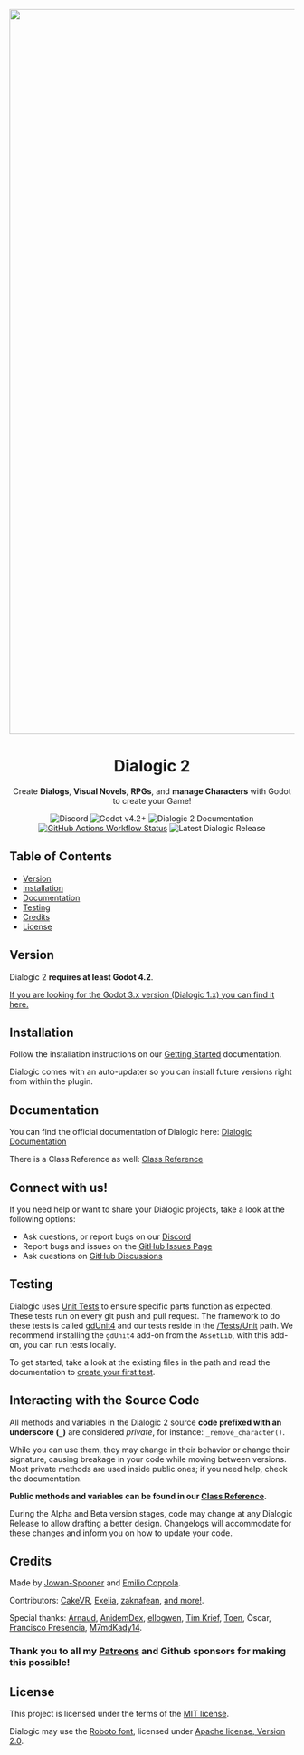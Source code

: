 <p align="center">
  <img width="1280" alt="cover" src="https://user-images.githubusercontent.com/2206700/189457799-6327bab0-b085-4421-8640-6a18e395d17d.png">
</p>

<h1 align="center">Dialogic 2</h1>

<p align="center">
  Create <b>Dialogs</b>, <b>Visual Novels</b>, <b>RPGs</b>, and <b>manage Characters</b> with Godot to create your Game!
</p>

<p align="center">
  <a href="https://discord.gg/DjcDgDaTMe" target="_blank" style="text-decoration:none"><img alt="Discord" src="https://img.shields.io/discord/628713677239091231?logo=discord&labelColor=CFC9C8&color=646FA9"></a>
  <a href="https://godotengine.org/download/" target="_blank" style="text-decoration:none"><img alt="Godot v4.2+" src="https://img.shields.io/badge/Godot-v4.2+-%23478cbf?labelColor=CFC9C8&color=49A9B4" /></a>
  <a href="https://docs.dialogic.pro/introduction.html" target="_blank" style="text-decoration:none"><img alt="Dialogic 2 Documentation" src="https://img.shields.io/badge/documention-online-green?labelColor=CFC9C8&color=6BCD69"></a>
  <a href="https://github.com/dialogic-godot/dialogic/actions/workflows/unit_test.yml" target="_blank style="text-decoration:none"><img alt="GitHub Actions Workflow Status" src="https://img.shields.io/github/actions/workflow/status/dialogic-godot/dialogic/unit_test.yml?labelColor=CFC9C8&color=DBDCB8"></a>
  <a href="https://github.com/dialogic-godot/dialogic/releases"  target="_blank" style="text-decoration:none"><img alt="Latest Dialogic Release" src="https://img.shields.io/github/v/release/dialogic-godot/dialogic?include_prereleases&labelColor=CFC9C8&color=CBA18C"></a>
</p>

## Table of Contents
- [Version](#version)
- [Installation](#installation)
- [Documentation](#documentation)
- [Testing](#testing)
- [Credits](#credits)
- [License](#license)

## Version

Dialogic 2 **requires at least Godot 4.2**.

[If you are looking for the Godot 3.x version (Dialogic 1.x) you can find it here.](https://github.com/dialogic-godot/dialogic-1)

## Installation
Follow the installation instructions on our [Getting Started](https://docs.dialogic.pro/getting-started.html#1-installation--activation) documentation.

Dialogic comes with an auto-updater so you can install future versions right from within the plugin.

## Documentation
You can find the official documentation of Dialogic here: [Dialogic Documentation](https://docs.dialogic.pro/)

There is a Class Reference as well: [Class Reference](https://docs.dialogic.pro/class_index.html)


## Connect with us!
If you need help or want to share your Dialogic projects, take a look at the following options:

- Ask questions, or report bugs on our [Discord](https://discord.gg/DjcDgDaTMe)
- Report bugs and issues on the [GitHub Issues Page](https://github.com/dialogic-godot/dialogic/issues)
- Ask questions on [GitHub Discussions](https://github.com/dialogic-godot/dialogic/discussions)

## Testing
Dialogic uses [Unit Tests](https://en.wikipedia.org/wiki/Unit_testing) to ensure specific parts function as expected. These tests run on every git push and pull request. The framework to do these tests is called [gdUnit4](https://github.com/MikeSchulze/gdUnit4) and our tests reside in the [/Tests/Unit](https://github.com/dialogic-godot/dialogic/tree/main/Tests/Unit) path. We recommend installing the `gdUnit4` add-on from the `AssetLib`, with this add-on, you can run tests locally.

To get started, take a look at the existing files in the path and read the documentation to [create your first test](https://mikeschulze.github.io/gdUnit4/first_steps/firstTest/).

## Interacting with the Source Code
All methods and variables in the Dialogic 2 source **code prefixed with an underscore (`_`)** are considered *private*, for instance: `_remove_character()`.

While you can use them, they may change in their behavior or change their signature, causing breakage in your code while moving between versions.
Most private methods are used inside public ones; if you need help, check the documentation.

**Public methods and variables can be found in our [Class Reference](https://docs.dialogic.pro/class_index.html).**

During the Alpha and Beta version stages, code may change at any Dialogic Release to allow drafting a better design.
Changelogs will accommodate for these changes and inform you on how to update your code.


## Credits
Made by [Jowan-Spooner](https://github.com/Jowan-Spooner) and [Emilio Coppola](https://github.com/coppolaemilio).

Contributors: [CakeVR](https://github.com/CakeVR), [Exelia](https://github.com/exelia-antonov), [zaknafean](https://github.com/zaknafean), [and more!](https://github.com/dialogic-godot/dialogic/graphs/contributors).

Special thanks: [Arnaud](https://github.com/arnaudvergnet), [AnidemDex](https://github.com/AnidemDex), [ellogwen](https://github.com/ellogwen), [Tim Krief](https://github.com/timkrief), [Toen](https://twitter.com/ToenAndreMC), Òscar, [Francisco Presencia](https://francisco.io/), [M7mdKady14](https://github.com/M7mdKady14).

### Thank you to all my [Patreons](https://www.patreon.com/coppolaemilio) and Github sponsors for making this possible!

## License
This project is licensed under the terms of the [MIT license](https://github.com/dialogic-godot/dialogic/blob/main/LICENSE).

Dialogic may use the [Roboto font](https://fonts.google.com/specimen/Roboto), licensed under [Apache license, Version 2.0](https://github.com/dialogic-godot/dialogic/tree/main/addons/dialogic/Example%20Assets/Fonts/LICENSE.txt).
